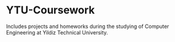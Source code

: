 # YTU-Coursework
Includes projects and homeworks during the studying of Computer Engineering at Yildiz Technical University.
